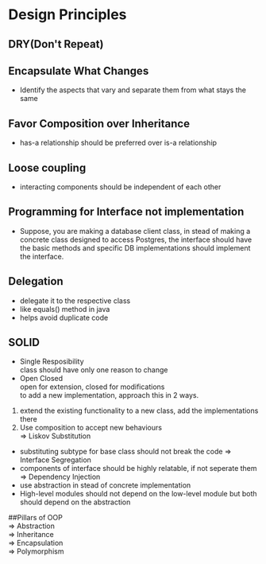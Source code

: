 # Design Principles

## DRY(Don't Repeat)

## Encapsulate What Changes
- Identify the aspects that vary and separate them from what stays the same
## Favor Composition over Inheritance
- has-a relationship should be preferred over is-a relationship
## Loose coupling
- interacting components should be independent of each other
## Programming for Interface not implementation
- Suppose, you are making a database client class, in stead of making a concrete class designed to access Postgres, the interface should have the basic methods and specific DB implementations should 
implement the interface.
## Delegation
- delegate it to the respective class
- like equals() method in java
- helps avoid duplicate code
## SOLID
- Single Resposibility<br>
  class should have only one reason to change<br>
- Open Closed <br>
  open for extension, closed for modifications<br>
  to add a new implementation, approach this in 2 ways.
1. extend the existing functionality to a new class, add the implementations there
2. Use composition to accept new behaviours<br>
=> Liskov Substitution <br>
- substituting subtype for base class should not break the code
=> Interface Segregation <br>
- components of interface should be highly relatable, if not seperate them<br>
=> Dependency Injection <br>
- use abstraction in stead of concrete implementation
- High-level modules should not depend on the low-level module but both should depend on the abstraction

##Pillars of OOP<br>
=> Abstraction<br>
=> Inheritance<br>
=> Encapsulation<br>
=> Polymorphism<br>
